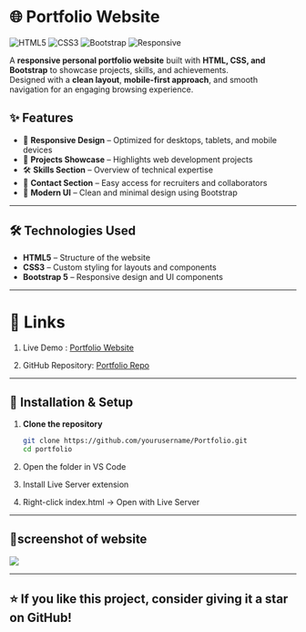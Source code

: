 # 🌐 Portfolio Website

![HTML5](https://img.shields.io/badge/HTML5-orange?logo=html5&logoColor=white)
![CSS3](https://img.shields.io/badge/CSS3-blue?logo=css3&logoColor=white)
![Bootstrap](https://img.shields.io/badge/Bootstrap-563D7C?logo=bootstrap&logoColor=white)
![Responsive](https://img.shields.io/badge/Responsive-Yes-brightgreen)

A **responsive personal portfolio website** built with **HTML, CSS, and Bootstrap** to showcase projects, skills, and achievements.  
Designed with a **clean layout**, **mobile-first approach**, and smooth navigation for an engaging browsing experience.  



## ✨ Features

- 📱 **Responsive Design** – Optimized for desktops, tablets, and mobile devices  
- 💼 **Projects Showcase** – Highlights web development projects  
- 🛠️ **Skills Section** – Overview of technical expertise  
- 📧 **Contact Section** – Easy access for recruiters and collaborators  
- 🎨 **Modern UI** – Clean and minimal design using Bootstrap  

---

## 🛠️ Technologies Used

- **HTML5** – Structure of the website  
- **CSS3** – Custom styling for layouts and components  
- **Bootstrap 5** – Responsive design and UI components  

---

# 🔗 Links

1. Live Demo : [Portfolio Website](https://niranjandascp.github.io/Portfolio/)

2. GitHub Repository: [ Portfolio Repo](https://github.com/niranjandascp/Portfolio.git) 
---
## 📂 Installation & Setup

1. **Clone the repository**
   ```bash
   git clone https://github.com/yourusername/Portfolio.git
   cd portfolio
2. Open the folder in VS Code

3. Install Live Server extension

4. Right-click index.html → Open with Live Server

---

 ## 📸screenshot of website
  
   <img src="./images/niranjandascp.github.io_Portfolio_ ss.png"> 


---

## ⭐ If you like this project, consider giving it a star on GitHub!